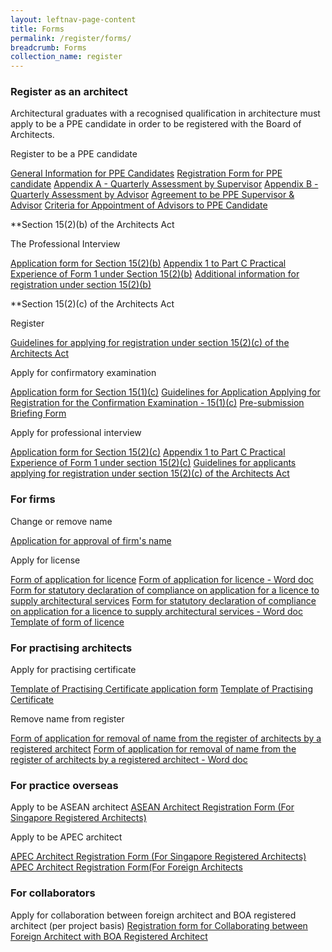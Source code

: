```yaml
---
layout: leftnav-page-content
title: Forms
permalink: /register/forms/
breadcrumb: Forms
collection_name: register
---
```


### **Register as an architect**

Architectural graduates with a recognised qualification in architecture must apply to be a PPE candidate in order to be registered with the Board of Architects.

Register to be a PPE candidate 

[General Information for PPE Candidates]({{site.baseurl}}/files/general-info.pdf)
[Registration Form for PPE candidate]({{site.baseurl}}/files/registration_ppe.pdf)
[Appendix A - Quarterly Assessment by Supervisor]({{site.baseurl}}/files/appendix_a_supervisor.doc)
[Appendix B - Quarterly Assessment by Advisor]({{site.baseurl}}/files/appendix_b_advisor.doc)
[Agreement to be PPE Supervisor & Advisor]({{site.baseurl}}/files/agreement_ppe_supervisor.pdf)
[Criteria for Appointment of Advisors to PPE Candidate]({{site.baseurl}}/files/circular_on_PPE_advisor.pdf)

**Section 15(2)(b) of the Architects Act

The Professional Interview 

[Application form for Section 15(2)(b)]({{site.baseurl}}/files/application_15_2_b.pdf)
[Appendix 1 to Part C Practical Experience of Form 1 under Section 15(2)(b)]({{site.baseurl}}/files/application_15_2_b_appendix.pdf)
[Additional information for registration under section 15(2)(b)]({{site.baseurl}}/files/application_15_2_b_additional_info.pdf)

**Section 15(2)(c) of the Architects Act

Register

[Guidelines for applying for registration under section 15(2)(c) of the Architects Act]({{site.baseurl}}/files/form_1_application_for_registration.pdf)

Apply for confirmatory examination

[Application form for Section 15(1)(c)]({{site.baseurl}}/files/application_15_1_c.pdf)
[Guidelines for Application Applying for Registration for the Confirmation Examination - 15(1)(c)]({{site.baseurl}}/files/guide_15_1_c.pdf)
[Pre-submission Briefing Form]({{site.baseurl}}/files/presubmission_briefing_form.pdf)

Apply for professional interview 

[Application form for Section 15(2)(c)]({{site.baseurl}}/files/application_15_2_c.pdf)
[Appendix 1 to Part C Practical Experience of Form 1 under section 15(2)(c)]({{site.baseurl}}/files/application_15_2_c_appendix.pdf)
[Guidelines for applicants applying for registration under section 15(2)(c) of the Architects Act]({{site.baseurl}}/files/guide2c.pdf)

### **For firms**

Change or remove name

[Application for approval of firm's name]({{site.baseurl}}/files/approval_of_firm_s_name.pdf)

Apply for license

[Form of application for licence]({{site.baseurl}}/files/form_6_application_for_a_licence.pdf)
[Form of application for licence - Word doc]({{site.baseurl}}/files/form_6_application_for_a_licence.doc)
[Form for statutory declaration of compliance on application for a licence to supply architectural services]({{site.baseurl}}/files/statlic.pdf)
[Form for statutory declaration of compliance on application for a licence to supply architectural services - Word doc]({{site.baseurl}}/files/statlic.doc)
[Template of form of licence]({{site.baseurl}}/files/licence.pdf)

### **For practising architects**

Apply for practising certificate

[Template of Practising Certificate application form]({{site.baseurl}}/files/practising_certificate_form.pdf)
[Template of Practising Certificate]({{site.baseurl}}/files/practising_certificate.pdf)

Remove name from register

[Form of application for removal of name from the register of architects by a registered architect]({{site.baseurl}}/files/remove.pdf)
[Form of application for removal of name from the register of architects by a registered architect - Word doc]({{site.baseurl}}/files/remove.doc)

### **For practice overseas**

Apply to be ASEAN architect
[ASEAN Architect Registration Form (For Singapore Registered Architects)]({{site.baseurl}}/files/ASEAN_Architect_Registration_Form_SG.pdf)

Apply to be APEC architect

[APEC Architect Registration Form (For Singapore Registered Architects)]({{site.baseurl}}/files/APEC_Architect_Application_Form_SG.pdf)
[APEC Architect Registration Form(For Foreign Architects]({{site.baseurl}}/files/APEC_architect_registration_form_foreign.pdf)

### **For collaborators**

Apply for collaboration between foreign architect and BOA registered architect (per project basis)
[Registration form for Collaborating between Foreign Architect with BOA Registered Architect]({{site.baseurl}}/files/form_collaboration.pdf)

